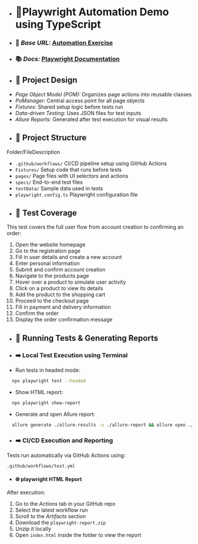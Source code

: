  * # 🎯Playwright Automation Demo using TypeScript
* ### 🔗 *Base URL:* [Automation Exercise](https://automationexercise.com/)
* ### 📚 *Docs:* [Playwright Documentation](https://playwright.dev/docs/intro)

* ## 🧩 Project Design
- *Page Object Model (POM):* Organizes page actions into reusable classes
- *PoManager:* Central access point for all page objects
- *Fixtures:* Shared setup logic before tests run
- *Data-driven Testing:* Uses JSON files for test inputs
- *Allure Reports:* Generated after test execution for visual results

* ## 📁 Project Structure
Folder/FileDescription
- `.github/workflows/` CI/CD pipeline setup using GitHub Actions
- `Fixtures/` Setup code that runs before tests
- `pages/` Page files with UI selectors and actions
- `specs/` End-to-end test files
- `testData/` Sample data used in tests
- `playwright.config.ts` Playwright configuration file

* ## 🧪 Test Coverage
This test covers the full user flow from account creation to confirming an order:
1. Open the website homepage
2. Go to the registration page
3. Fill in user details and create a new account
4. Enter personal information
5. Submit and confirm account creation
6. Navigate to the products page
7. Hover over a product to simulate user activity
8. Click on a product to view its details
9. Add the product to the shopping cart
10. Proceed to the checkout page
11. Fill in payment and delivery information
12. Confirm the order
13. Display the order confirmation message

* ## 🧪 Running Tests & Generating Reports
* ### ➡️ Local Test Execution using Terminal
- Run tests in headed mode:
```bash
  npx playwright test --headed
```
- Show HTML report:
```bash
  npx playwright show-report
```
- Generate and open Allure report:
```bash
  allure generate ./allure-results -o ./allure-report && allure open ./allure-report
```

* ### ➡️ CI/CD Execution and Reporting
Tests run automatically via GitHub Actions using:
```
.github/workflows/test.yml
```
* #### 🌐 playwright HTML Report
After execution:
1. Go to the *Actions* tab in your GitHub repo
2. Select the latest workflow run
3. Scroll to the *Artifacts* section
4. Download the `playwright-report.zip`
5. Unzip it locally
6. Open `index.html` inside the folder to view the report


